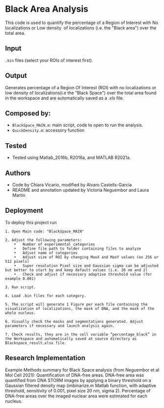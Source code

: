 
# Black Area Analysis 

This code is used to quantify the percentage of a Region of Interest with No localizations or Low density  of localizations (i.e. the "Black area") over the total area. 



## Input

`.bin` files (select your ROIs of interest first). 
## Output 
Generates percentage of a Region Of Interest (ROI) with no localizations or low density of localizations(i.e the "Black Space") over the total area found in the workspace and are automatically saved as a .xls file. 
## Composed by:
- `BlackSpace_MAIN.m`: main script, code to open to run the analysis.
- `QuickDensity.m`: accessory function
  
## Tested
- Tested using Matlab_2016b, R2016a, and MATLAB R2021a.

  
## Authors
- Code by Chiara Vicario, modified by Alvaro Castells-Garcia
- README and annotation updated by Victoria Neguembor and Laura Martin

  
## Deployment

To deploy this project run

```
1. Open Main code: "BlackSpace_MAIN"

2. Adjust the following parameters: 
	•	Number of experimental categories
	•	Define file path to folder containing files to analyze
	•	Adjust name of categories
	•	Adjust size of ROI by changing MaxX and MaxY values (ex 256 or 512 pixels)
	•	Super resolution Pixel size and Gaussian sigma can be adjusted but better to start by and keep default values (i.e. 20 nm and 2)
	•	Check and adjust if necessary adaptive threshold value (for example 0.001) 

3. Run script.

4. Load .bin files for each category.

5. The script will generate 1 Figure per each file containing the visualization of localizations, the mask of DNA, and the mask of the whole nucleus.

6. Visually check the masks and segmentations generated. Adjust parameters if necessary and launch analysis again.

7. Check results, they are in the cell variable “percentage_black” in the Workspace and automatically saved at source directory as Blackspace_result.xlsx file.   

```
## Research Implementation
Example Methods summary for Black Space analysis (from Neguembor et al Mol Cell 2021): 
Quantification of DNA-free areas. DNA-free area was quantified from DNA STORM images by applying a binary threshold on a Gaussian filtered density map (imbinarize.m Matlab function, with adaptive threshold, sensitivity of 0.001, pixel size 20 nm, sigma 2). Percentage of DNA-free areas over the imaged nuclear area were estimated for each nucleus.



  
